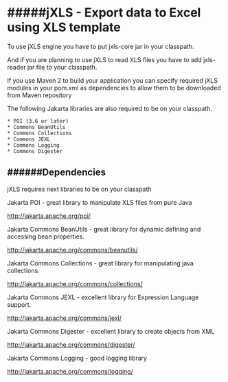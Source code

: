 #####jXLS - Export data to Excel using XLS template
================

To use jXLS engine you have to put  jxls-core   jar in your classpath.

And if you are planning to use jXLS to read XLS files you have to add jxls-reader jar file to your classpath.

If you use Maven 2 to build your application you can specify required jXLS modules in your pom.xml as dependencies to allow them to be downloaded from Maven repository

The following Jakarta libraries are also required to be on your classpath.

    * POI (3.6 or later)
    * Commons BeanUtils
    * Commons Collections
    * Commons JEXL
    * Commons Logging
    * Commons Digester

######Dependencies
------------
jXLS requires next libraries to be on your classpath

Jakarta POI - great library to manipulate XLS files from pure Java

   http://jakarta.apache.org/poi/ 

Jakarta Commons BeanUtils - great library for dynamic defining and accessing bean properties.

   http://jakarta.apache.org/commons/beanutils/

Jakarta Commons Collections - great library for manipulating java collections.

   http://jakarta.apache.org/commons/collections/

Jakarta Commons JEXL - excellent library for Expression Language support.

   http://jakarta.apache.org/commons/jexl/

Jakarta Commons Digester - excellent library to create objects from XML

   http://jakarta.apache.org/commons/digester/

Jakarta Commons Logging - good logging library

   http://jakarta.apache.org/commons/logging/


